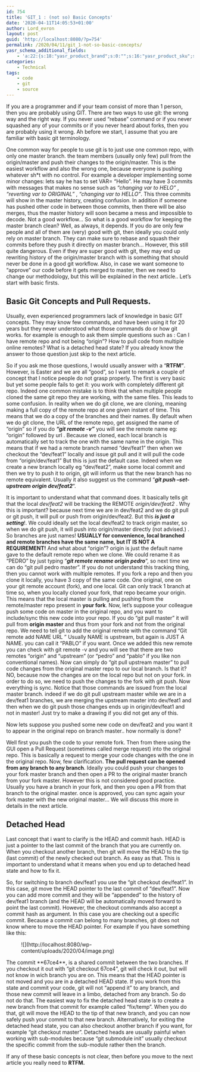 ```yaml
---
id: 754
title: 'GIT_1 : (not so) Basic Concepts'
date: '2020-04-11T14:05:53+01:00'
author: Lord_evron
layout: post
guid: 'http://localhost:8080/?p=754'
permalink: /2020/04/11/git_1-not-so-basic-concepts/
yasr_schema_additional_fields:
    - 'a:22:{s:18:"yasr_product_brand";s:0:"";s:16:"yasr_product_sku";s:0:"";s:37:"yasr_product_global_identifier_select";s:5:"gtin8";s:36:"yasr_product_global_identifier_value";s:0:"";s:18:"yasr_product_price";s:0:"";s:27:"yasr_product_price_currency";s:0:"";s:30:"yasr_product_price_valid_until";s:0:"";s:31:"yasr_product_price_availability";s:12:"Discontinued";s:22:"yasr_product_price_url";s:0:"";s:26:"yasr_localbusiness_address";s:0:"";s:29:"yasr_localbusiness_pricerange";s:0:"";s:28:"yasr_localbusiness_telephone";s:0:"";s:20:"yasr_recipe_cooktime";s:0:"";s:23:"yasr_recipe_description";s:0:"";s:20:"yasr_recipe_keywords";s:0:"";s:21:"yasr_recipe_nutrition";s:0:"";s:20:"yasr_recipe_preptime";s:0:"";s:26:"yasr_recipe_recipecategory";s:0:"";s:25:"yasr_recipe_recipecuisine";s:0:"";s:28:"yasr_recipe_recipeingredient";s:0:"";s:30:"yasr_recipe_recipeinstructions";s:0:"";s:17:"yasr_recipe_video";s:0:"";}'
categories:
    - Technical
tags:
    - code
    - git
    - source
---
```


If you are a programmer and if your team consist of more than 1 person, then you are probably using GIT. There are two ways to use git: the wrong way and the right way. If you never used “rebase” command or if you never squashed any of your commits or if you never heard about forks, then you are probably using it wrong. Ah before we start, I assume that you are familiar with basic git terminology.

One common way for people to use git is to just use one common repo, with only one master branch. the team members (usually only few) pull from the origin/master and push their changes to the origin/master. This is the easiest workflow and also the wrong one, because everyone is pushing whatever sh\*t with no control. For example a developer implementing some minor changes: lets say he has to set VAR= “Hello”. He may have 3 commits with messages that makes no sense such as *“changing var to HELO”* , *“reverting var to ORIGINAL”* , *“changing var to HELLO”*. This three commits will show in the master history, creating confusion. In addition if someone has pushed other code in between those commits, then there will be also merges, thus the master history will soon became a mess and impossible to decode. Not a good workflow… So what is a good workflow for keeping the master branch clean? Well, as always, it depends. If you do are only few people and all of them are (very) good with git, then ideally you could only rely on master branch. They can make sure to rebase and squash their commits before they push it directly on master branch… However, this still quite dangerous. Even if they are super good with git, they may end up rewriting history of the origin/master branch with is something that should never be done in a good git workflow. Also, in case we want someone to “approve” our code before it gets merged to master, then we need to change our methodology, but this will be explained in the next article.. Let’s start with basic firsts.

## Basic Git Concepts and Pull Requests. 

Usually, even experienced programmers lack of knowledge in basic GIT concepts. They may know few commands, and have been using it for 20 years but they never understood what those commands do or how git works. for example is enough to ask them simple questions such as : Can I have remote repo and not being “origin”? How to pull code from multiple online remotes? What is a detached head state? If you already know the answer to those question just skip to the next article.

So if you ask me those questions, I would usually answer with a “**RTFM”**. However, is Easter and we are all “good”, so I want to remark a couple of concept that I notice people do not grasp properly. The first is very basic but yet some people fails to get it: you work with completely different git repo. Indeed one common mistake is to think that when multiple people cloned the same git repo they are working, with the same files. This leads to some confusion. In reality when we do git clone, we are cloning, meaning making a full copy of the remote repo at one given instant of time. This means that we do a copy of the branches and their names. By default when we do git clone, the URL of the remote repo, get assigned the name of “origin” so if you do ***“git remote -v”*** you will see the remote name eg: “origin” followed by url . Because we cloned, each local branch is automatically set to track the one with the same name in the origin. This means that if we had a remote branch named “dev/feat1” then when we checkout the “dev/feat1” locally and issue git pull and it will pull the code from “origin/dev/feat1” But this is just the default case. Indeed when we create a new branch locally eg “dev/feat2”, make some local commit and then we try to push it to origin, git will inform us that the new branch has no remote equivalent. Usually it also suggest us the command “***git push –set-upstream origin dev/feat2***“.

It is important to understand what that command does. It basically tells git that the local *dev/feat2* will be tracking the REMOTE *origin/dev/feat2* . Why this is important? because next time we are in dev/feat2 and we do git pull or git push, it will pull or push from origin/dev/feat2. But this ***is just a setting***!. We could ideally set the local dev/feat2 to track origin master, so when we do git push, it will push into origin/master directly (not advised.) . So branches are just names! **USUALLY for convenience, local branched and remote branches have the same name, but IT IS NOT A REQUIREMENT!** And what about “origin”? origin is just the default name gave to the default remote repo when we clone. We could rename it as “PEDRO” by just typing “***git remote rename origin pedro***“, so next time we can do “git pull pedro master”. If you do not understand this tracking thing, then you cannot work with multiple remotes. If you fork a repo and then you clone it locally, you have 3 copy of the same code. One original, one on your git remote account (fork), and one local. Git can only track 1 branch at time so, when you locally cloned your fork, that repo became your origin. This means that the local master is pulling and pushing from the remote/master repo present in **your fork**. Now, let’s suppose your colleague push some code on master in the original repo, and you want to include/sync this new code into your repo. If you do “git pull master” it will pull from **origin** **master** and thus from your fork and not from the original repo. We need to tell git to add the original remote with the command “Git remote add NAME URL ” Usually NAME is upstream, but again is JUST A NAME. you can call it “PABLO” if you want. Once we added this new remote you can check with git remote -v and you will see that there are two remotes “origin” and “upstream” (or “pedro” and “pablo” if you like non conventional names). Now can simply do “git pull upstream master” to pull code changes from the original master repo to our local branch. Is that it? NO, because now the changes are on the local repo but not on your fork. in order to do so, we need to push the changes to the fork with git push. Now everything is sync. Notice that those commands are issued from the local master branch. indeed if we do git pull upstream master while we are in a dev/feat1 branches, we are merging the upstream master into dev/feat1 and then when we do git push those changes ends up in origin/dev/feat1 and not in master! Just try to make a drawing if you did not get any of this.

Now lets suppose you pushed some new code on dev/feat2 and you want it to appear in the original repo on branch master.. how normally is done?

Well first you push the code to your remote fork. Then from there using the GUI open a Pull Request (sometimes called merge request) into the original repo. This is basically a request to merge your code changes with the one in the original repo. Now, few clarification. **The pull request can be opened from any branch to any branch**. Ideally you could push your changes to your fork master branch and then open a PR to the original master branch from your fork master. However this is not considered good practice. Usually you have a branch in your fork, and then you open a PR from that branch to the original master. once is approved, you can sync again your fork master with the new original master… We will discuss this more in details in the next article.

## Detached Head 

Last concept that i want to clarify is the HEAD and commit hash. HEAD is just a pointer to the last commit of the branch that you are currently on. When you checkout another branch, then git will move the HEAD to the tip (last commit) of the newly checked out branch. As easy as that. This is important to understand what it means when you end up to detached head state and how to fix it.

So, for switching to branch dev/feat1 you use the “git checkout dev/feat1”. In this case, git move the HEAD pointer to the last commit of “dev/feat1”. Now you can add more commit and they will be “appended” to the history of dev/feat1 branch (and the HEAD will be automatically moved forward to point the last commit). However, the checkout commands also accept a commit hash as argument. In this case you are checking out a specific commit. Because a commit can belong to many branches, git does not know where to move the HEAD pointer. For example if you have something like this:

<div class="wp-block-image"><figure class="aligncenter size-large">![](http://localhost:8080/wp-content/uploads/2020/04/image.png)</figure></div>The commit **67ce4**, is a shared commit between the two branches. If you checkout it out with “git checkout 67ce4”, git will check it out, but will not know in wich branch you are on. This means that the HEAD pointer is not moved and you are in a detached HEAD state. If you work from this state and commit your code, git will not “append it” to any branch, and those new commit will leave in a limbo, detached from any branch. So do not do that. The easiest way to fix the detached head state is to create a new branch from that commit for example called “fix/temp”. When you do that, git will move the HEAD to the tip of that new branch, and you can now safely push your commit to that new branch. Alternatively, for exiting the detached head state, you can also checkout another branch if you want, for example “git checkout master”. Detached heads are usually painful when working with sub-modules because “git submodule init” usually checkout the specific commit from the sub-module rather then the branch.

If any of these basic concepts is not clear, then before you move to the next article you really need to **RTFM.**